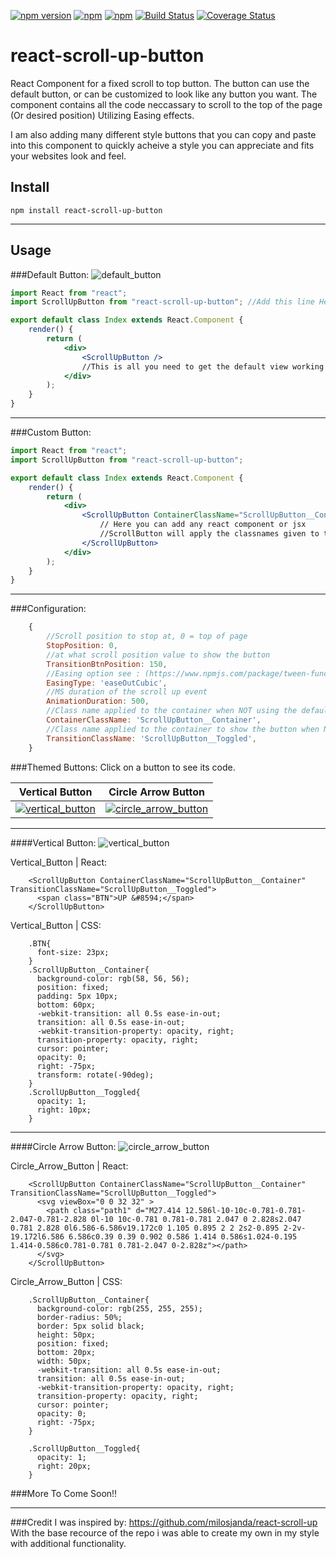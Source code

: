 [![npm version](https://badge.fury.io/js/react-scroll-up-button.svg)](https://badge.fury.io/js/react-scroll-up-button)
[![npm](https://img.shields.io/npm/l/express.svg)]()
[![npm](https://img.shields.io/badge/Demo-Live-green.svg)](http://dirtyredz.com/Projects/ReactScrollUpButton)
[![Build Status](https://travis-ci.org/dirtyredz/react-scroll-up-button.svg?branch=master)](https://travis-ci.org/dirtyredz/react-scroll-up-button)
[![Coverage Status](https://coveralls.io/repos/github/dirtyredz/react-scroll-up-button/badge.svg?branch=master)](https://coveralls.io/github/dirtyredz/react-scroll-up-button?branch=master)

# react-scroll-up-button
React Component for a fixed scroll to top button.
The button can use the default button, or can be customized to look like any button you want.
The component contains all the code neccassary to scroll to the top of the page (Or desired position) Utilizing Easing effects.



I am also adding many different style buttons that you can copy and paste into this component to quickly acheive a style you can appreciate and fits your websites look and feel.


## Install

```npm
npm install react-scroll-up-button
```

----

## Usage

###Default Button:   ![default_button](https://cloud.githubusercontent.com/assets/7119499/21240547/5c47751a-c2d1-11e6-9df8-5be7bbdd53de.png)

```jsx
import React from "react";
import ScrollUpButton from "react-scroll-up-button"; //Add this line Here

export default class Index extends React.Component {
    render() {
        return (
            <div>
                <ScrollUpButton />
                //This is all you need to get the default view working
            </div>
        );
    }
}

```

----

###Custom Button:
```jsx
import React from "react";
import ScrollUpButton from "react-scroll-up-button";

export default class Index extends React.Component {
    render() {
        return (
            <div>
                <ScrollUpButton ContainerClassName="ScrollUpButton__Container" TransitionClassName="ScrollUpButton__Toggled">
                    // Here you can add any react component or jsx
                    //ScrollButton will apply the classnames given to the container of whatever you put here.
                </ScrollUpButton>
            </div>
        );
    }
}
```
----

###Configuration:
```javascript
    {
        //Scroll position to stop at, 0 = top of page
        StopPosition: 0,
        //at what scroll position value to show the button
        TransitionBtnPosition: 150,
        //Easing option see : (https://www.npmjs.com/package/tween-functions) for available options
        EasingType: 'easeOutCubic',
        //MS duration of the scroll up event
        AnimationDuration: 500,
        //Class name applied to the container when NOT using the default view
        ContainerClassName: 'ScrollUpButton__Container',
        //Class name applied to the container to show the button when NOT using the default view
        TransitionClassName: 'ScrollUpButton__Toggled',
    }
```
###Themed Buttons:
Click on a button to see its code.

Vertical Button | Circle Arrow Button
:---: | :---:
[![vertical_button](https://cloud.githubusercontent.com/assets/7119499/21249476/ea4a02ce-c303-11e6-9448-6f2b078bc8d1.png)](#vertical-button)  | [![circle_arrow_button](https://cloud.githubusercontent.com/assets/7119499/21251624/cf86fabc-c314-11e6-8f70-f6ec440ca187.png)](#circle-arrow-button)


----


####Vertical Button:
![vertical_button](https://cloud.githubusercontent.com/assets/7119499/21249476/ea4a02ce-c303-11e6-9448-6f2b078bc8d1.png)

Vertical_Button | React:
```
    <ScrollUpButton ContainerClassName="ScrollUpButton__Container" TransitionClassName="ScrollUpButton__Toggled">
      <span class="BTN">UP &#8594;</span>
    </ScrollUpButton>
```
Vertical_Button | CSS:
```
    .BTN{
      font-size: 23px;
    }
    .ScrollUpButton__Container{
      background-color: rgb(58, 56, 56);
      position: fixed;
      padding: 5px 10px;
      bottom: 60px;
      -webkit-transition: all 0.5s ease-in-out;
      transition: all 0.5s ease-in-out;
      -webkit-transition-property: opacity, right;
      transition-property: opacity, right;
      cursor: pointer;
      opacity: 0;
      right: -75px;
      transform: rotate(-90deg);
    }
    .ScrollUpButton__Toggled{
      opacity: 1;
      right: 10px;
    }
```

----

####Circle Arrow Button:
![circle_arrow_button](https://cloud.githubusercontent.com/assets/7119499/21251624/cf86fabc-c314-11e6-8f70-f6ec440ca187.png)

Circle_Arrow_Button | React:
```
    <ScrollUpButton ContainerClassName="ScrollUpButton__Container" TransitionClassName="ScrollUpButton__Toggled">
      <svg viewBox="0 0 32 32" >
        <path class="path1" d="M27.414 12.586l-10-10c-0.781-0.781-2.047-0.781-2.828 0l-10 10c-0.781 0.781-0.781 2.047 0 2.828s2.047 0.781 2.828 0l6.586-6.586v19.172c0 1.105 0.895 2 2 2s2-0.895 2-2v-19.172l6.586 6.586c0.39 0.39 0.902 0.586 1.414 0.586s1.024-0.195 1.414-0.586c0.781-0.781 0.781-2.047 0-2.828z"></path>
      </svg>
    </ScrollUpButton>
```
Circle_Arrow_Button | CSS:
```
    .ScrollUpButton__Container{
      background-color: rgb(255, 255, 255);
      border-radius: 50%;
      border: 5px solid black;
      height: 50px;
      position: fixed;
      bottom: 20px;
      width: 50px;
      -webkit-transition: all 0.5s ease-in-out;
      transition: all 0.5s ease-in-out;
      -webkit-transition-property: opacity, right;
      transition-property: opacity, right;
      cursor: pointer;
      opacity: 0;
      right: -75px;
    }

    .ScrollUpButton__Toggled{
      opacity: 1;
      right: 20px;
    }
```

###More To Come Soon!!

----

###Credit
I was inspired by: https://github.com/milosjanda/react-scroll-up
With the base recource of the repo i was able to create my own in my style with additional functionality.
